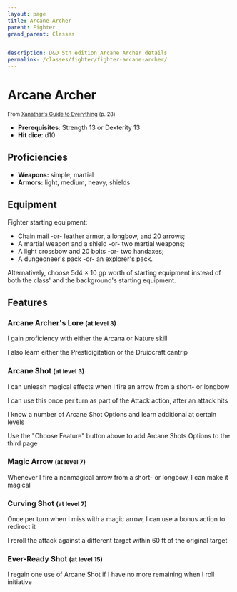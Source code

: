 ```yaml
---
layout: page
title: Arcane Archer
parent: Fighter
grand_parent: Classes


description: D&D 5th edition Arcane Archer details
permalink: /classes/fighter/fighter-arcane-archer/
---
```


# Arcane Archer

<small>From <a target="_blank" href="https://dnd.wizards.com/products/tabletop-games/rpg-products/xanathars-guide-everything">Xanathar's Guide to Everything</a> (p. 28)</small>
- **Prerequisites**: Strength 13 or Dexterity 13
- **Hit dice**: d10

## Proficiencies

- **Weapons:** simple, martial
- **Armors:** light, medium, heavy, shields

## Equipment


Fighter starting equipment:

- Chain mail -or- leather armor, a longbow, and 20 arrows;
- A martial weapon and a shield -or- two martial weapons;
- A light crossbow and 20 bolts -or- two handaxes;
- A dungeoneer's pack -or- an explorer's pack.

Alternatively, choose 5d4 × 10 gp worth of starting equipment instead of both the class' and the background's starting equipment.


## Features

### Arcane Archer's Lore <small>(at level 3)</small>


I gain proficiency with either the Arcana or Nature skill

I also learn either the Prestidigitation or the Druidcraft cantrip



### Arcane Shot <small>(at level 3)</small>


I can unleash magical effects when I fire an arrow from a short- or longbow

I can use this once per turn as part of the Attack action, after an attack hits

I know a number of Arcane Shot Options and learn additional at certain levels

Use the "Choose Feature" button above to add Arcane Shots Options to the third page



### Magic Arrow <small>(at level 7)</small>


Whenever I fire a nonmagical arrow from a short- or longbow, I can make it magical



### Curving Shot <small>(at level 7)</small>


Once per turn when I miss with a magic arrow, I can use a bonus action to redirect it

I reroll the attack against a different target within 60 ft of the original target



### Ever-Ready Shot <small>(at level 15)</small>


I regain one use of Arcane Shot if I have no more remaining when I roll initiative


